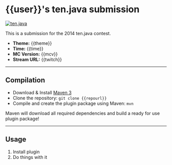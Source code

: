 {{user}}'s ten.java submission
==============================

[![ten.java](http://i.imgur.com/c2y4evp.png)](http://tenjava.com/)

This is a submission for the 2014 ten.java contest.

- __Theme:__ {{theme}}
- __Time:__ {{time}}
- __MC Version:__ {{mcv}}
- __Stream URL:__ {{twitch}}

---------------------------------------

Compilation
-----------

- Download & Install [Maven 3](http://maven.apache.org/download.html)
- Clone the repository: `git clone {{repourl}}`
- Compile and create the plugin package using Maven: `mvn`

Maven will download all required dependencies and build a ready for use plugin package!

---------------------------------------

Usage
-----

1. Install plugin
2. Do things with it

<!-- Hi {{user}}! This is the default README for every ten.java submission. -->
<!-- We encourage you to edit this README with some information about your submission - keep in mind you'll be scored on documentation! -->
